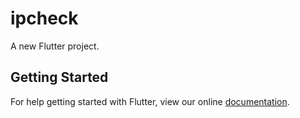 # ipcheck

A new Flutter project.

## Getting Started

For help getting started with Flutter, view our online
[documentation](https://flutter.io/).
